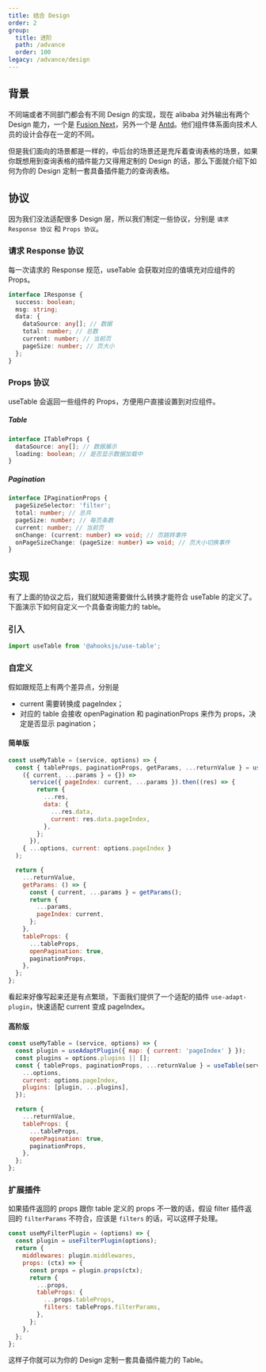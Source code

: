 ```yaml
---
title: 结合 Design
order: 2
group:
  title: 进阶
  path: /advance
  order: 100
legacy: /advance/design
---
```


## 背景

不同端或者不同部门都会有不同 Design 的实现，现在 alibaba 对外输出有两个 Design 能力，一个是 [Fusion Next](https://fusion.design/)，另外一个是 [Antd](https://ant.design/)。他们组件体系面向技术人员的设计会存在一定的不同。

但是我们面向的场景都是一样的，中后台的场景还是充斥着查询表格的场景，如果你既想用到查询表格的插件能力又得用定制的 Design 的话，那么下面就介绍下如何为你的 Design 定制一套具备插件能力的查询表格。

## 协议

因为我们没法适配很多 Design 层，所以我们制定一些协议，分别是 `请求 Response 协议` 和 `Props 协议`。

### 请求 Response 协议

每一次请求的 Response 规范，useTable 会获取对应的值填充对应组件的 Props。

```ts
interface IResponse {
  success: boolean;
  msg: string;
  data: {
    dataSource: any[]; // 数据
    total: number; // 总数
    current: number; // 当前页
    pageSize: number; // 页大小
  };
}
```

### Props 协议

useTable 会返回一些组件的 Props，方便用户直接设置到对应组件。

##### Table

```ts
interface ITableProps {
  dataSource: any[]; // 数据展示
  loading: boolean; // 是否显示数据加载中
}
```

##### Pagination

```ts
interface IPaginationProps {
  pageSizeSelector: 'filter';
  total: number; // 总共
  pageSize: number; // 每页条数
  current: number; // 当前页
  onChange: (current: number) => void; // 页跳转事件
  onPageSizeChange: (pageSize: number) => void; // 页大小切换事件
}
```

## 实现

有了上面的协议之后，我们就知道需要做什么转换才能符合 useTable 的定义了。下面演示下如何自定义一个具备查询能力的 table。

### 引入

```js
import useTable from '@ahooksjs/use-table';
```

### 自定义

假如跟规范上有两个差异点，分别是

- current 需要转换成 pageIndex；
- 对应的 table 会接收 openPagination 和 paginationProps 来作为 props，决定是否显示 pagination；

#### 简单版

```js
const useMyTable = (service, options) => {
  const { tableProps, paginationProps, getParams, ...returnValue } = useTable(
    ({ current, ...params } = {}) =>
      service({ pageIndex: current, ...params }).then((res) => {
        return {
          ...res,
          data: {
            ...res.data,
            current: res.data.pageIndex,
          },
        };
      }),
    { ...options, current: options.pageIndex }
  );

  return {
    ...returnValue,
    getParams: () => {
      const { current, ...params } = getParams();
      return {
        ...params,
        pageIndex: current,
      };
    },
    tableProps: {
      ...tableProps,
      openPagination: true,
      paginationProps,
    },
  };
};
```

看起来好像写起来还是有点繁琐，下面我们提供了一个适配的插件 `use-adapt-plugin`，快速适配 current 变成 pageIndex。

#### 高阶版

```js
const useMyTable = (service, options) => {
  const plugin = useAdaptPlugin({ map: { current: 'pageIndex' } });
  const plugins = options.plugins || [];
  const { tableProps, paginationProps, ...returnValue } = useTable(service, {
    ...options,
    current: options.pageIndex,
    plugins: [plugin, ...plugins],
  });

  return {
    ...returnValue,
    tableProps: {
      ...tableProps,
      openPagination: true,
      paginationProps,
    },
  };
};
```

### 扩展插件

如果插件返回的 props 跟你 table 定义的 props 不一致的话，假设 filter 插件返回的 `filterParams` 不符合，应该是 `filters` 的话，可以这样子处理。

```js
const useMyFilterPlugin = (options) => {
  const plugin = useFilterPlugin(options);
  return {
    middlewares: plugin.middlewares,
    props: (ctx) => {
      const props = plugin.props(ctx);
      return {
        ...props,
        tableProps: {
          ...props.tableProps,
          filters: tableProps.filterParams,
        },
      };
    },
  };
};
```

这样子你就可以为你的 Design 定制一套具备插件能力的 Table。
